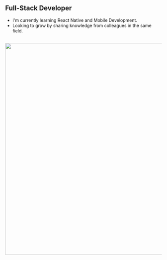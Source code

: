 ## Full-Stack Developer

- I'm currently learning React Native and Mobile Development.
- Looking to grow by sharing knowledge from colleagues in the same field.
<br><br>
<div>
<img width="680rem" src="https://github-readme-stats.vercel.app/api/top-langs/?username=lucasjungdeveloper&layout=compact&langs_count=6&theme=tokyonight"/>
</div>
